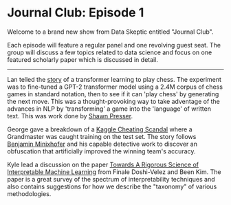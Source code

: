 # Journal Club: Episode 1

Welcome to a brand new show from Data Skeptic entitled "Journal Club".

Each episode will feature a regular panel and one revolving guest seat.  The group will discuss a few topics related to data science and focus on one featured scholarly paper which is discussed in detail.

----------------------------------

Lan telled the [story](https://slatestarcodex.com/2020/01/06/a-very-unlikely-chess-game/) of a transformer learning to play chess. The experiment was to fine-tuned a GPT-2 transformer model using a 2.4M corpus of chess games in standard notation, then to see if it can 'play chess' by generating the next move. This was a thought-provoking way to take adventage of the advances in NLP by 'transforming' a game into the 'language' of written text. This was work done by [Shawn Presser](https://twitter.com/theshawwn?lang=en).

George gave a breakdown of a [Kaggle Cheating Scandal](https://www.kaggle.com/c/petfinder-adoption-prediction/discussion/125436) where a Grandmaster was caught training on the test set. The story follows [Benjamin Minixhofer](https://twitter.com/bminixhofer?lang=en) and his capable detective work to discover an obfuscation that artificially improved the winning team's accuracy.

Kyle lead a discussion on the paper [Towards A Rigorous Science of Interpretable Machine Learning](https://arxiv.org/abs/1702.08608) from Finale Doshi-Velez and Been Kim.  The paper is a great survey of the spectrum of interpretability techniques and also contains suggestions for how we describe the "taxonomy" of various methodologies.


